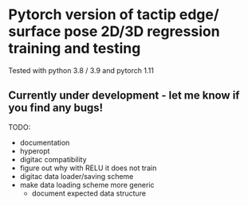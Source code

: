 # Pytorch version of tactip edge/ surface pose 2D/3D regression training and testing
Tested with python 3.8 / 3.9 and pytorch 1.11

## Currently under development - let me know if you find any bugs!
TODO:
  - documentation
  - hyperopt
  - digitac compatibility
  - figure out why with RELU it does not train
  - digitac data loader/saving scheme
  - make data loading scheme more generic
    - document expected data structure 
